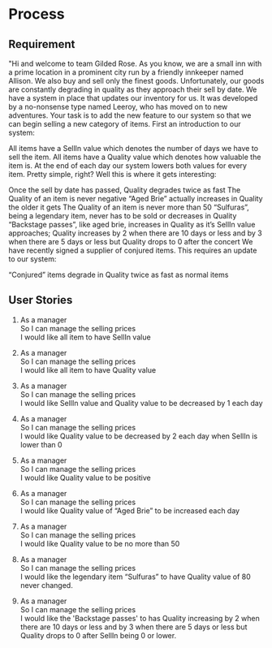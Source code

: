 # Process

## Requirement

"Hi and welcome to team Gilded Rose. As you know, we are a small inn with a prime location in a prominent city run by a friendly innkeeper named Allison. We also buy and sell only the finest goods. Unfortunately, our goods are constantly degrading in quality as they approach their sell by date. We have a system in place that updates our inventory for us. It was developed by a no-nonsense type named Leeroy, who has moved on to new adventures. Your task is to add the new feature to our system so that we can begin selling a new category of items. First an introduction to our system:

All items have a SellIn value which denotes the number of days we have to sell the item. All items have a Quality value which denotes how valuable the item is. At the end of each day our system lowers both values for every item. Pretty simple, right? Well this is where it gets interesting:

Once the sell by date has passed, Quality degrades twice as fast
The Quality of an item is never negative
“Aged Brie” actually increases in Quality the older it gets
The Quality of an item is never more than 50
“Sulfuras”, being a legendary item, never has to be sold or decreases in Quality
“Backstage passes”, like aged brie, increases in Quality as it’s SellIn value approaches; Quality increases by 2 when there are 10 days or less and by 3 when there are 5 days or less but Quality drops to 0 after the concert
We have recently signed a supplier of conjured items. This requires an update to our system:

“Conjured” items degrade in Quality twice as fast as normal items


## User Stories

1. As a manager  
   So I can manage the selling prices  
   I would like all item to have SellIn value

2. As a manager    
   So I can manage the selling prices  
   I would like all item to have Quality value

3. As a manager    
   So I can manage the selling prices  
   I would like SellIn value and Quality value to be decreased by 1 each day

4. As a manager    
  So I can manage the selling prices  
  I would like Quality value to be decreased by 2 each day when SellIn is lower than 0

5. As a manager    
  So I can manage the selling prices  
  I would like Quality value to be positive

6. As a manager    
  So I can manage the selling prices  
  I would like Quality value of “Aged Brie” to be increased each day

7. As a manager    
  So I can manage the selling prices  
  I would like Quality value to be no more than 50

8. As a manager    
  So I can manage the selling prices  
  I would like the legendary item  “Sulfuras” to have Quality value of 80 never changed.

9. As a manager    
   So I can manage the selling prices  
   I would like the 'Backstage passes' to has Quality increasing by 2 when there are 10 days or less and by 3 when there are 5 days or less but Quality drops to 0 after SellIn being 0 or lower.

